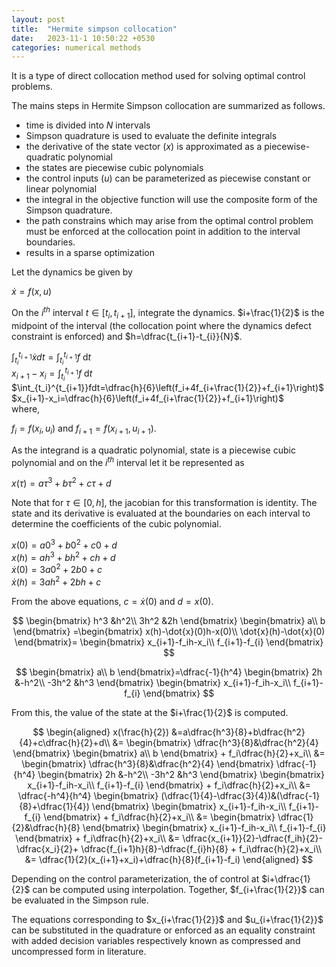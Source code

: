 ```yaml
---
layout: post
title:  "Hermite simpson collocation"
date:   2023-11-1 10:50:22 +0530
categories: numerical methods
---
```


It is a type of direct collocation method used for solving optimal control problems.

The mains steps in Hermite Simpson collocation are summarized as follows.  

- time is divided into $N$ intervals
- Simpson quadrature is used to evaluate the definite integrals
- the derivative of the state vector ($x$) is approximated as a piecewise-quadratic polynomial
- the states are piecewise cubic polynomials
- the control inputs ($u$) can be parameterized as piecewise constant or linear polynomial
- the integral in the objective function will use the composite form of the Simpson quadrature.
- the path constrains which may arise from the optimal control problem must be enforced at the collocation point in addition to the interval boundaries.
- results in a sparse optimization

Let the dynamics be given by

$\dot{x}=f(x,u)$

On the $i^{th}$ interval $t \in [t_i, t_{i+1}]$, integrate the dynamics. $i+\frac{1}{2}$ is the midpoint of the interval (the collocation point where the dynamics defect constraint is enforced) and $h=\dfrac{t_{i+1}-t_{i}}{N}$.

$\int_{t_i}^{t_{i+1}}\dot{x}dt=\int_{t_i}^{t_{i+1}}f~\mathrm{d}t$  
$x_{i+1}-x_i=\int_{t_i}^{t_{i+1}}f~\mathrm{d}t$  
$\int_{t_i}^{t_{i+1}}fdt=\dfrac{h}{6}\left(f_i+4f_{i+\frac{1}{2}}+f_{i+1}\right)$  
$x_{i+1}-x_i=\dfrac{h}{6}\left(f_i+4f_{i+\frac{1}{2}}+f_{i+1}\right)$  
where,

$f_i=f(x_i,u_i)$ and $f_{i+1}=f(x_{i+1},u_{i+1})$.

As the integrand is a quadratic polynomial, state is a piecewise cubic polynomial and on the $i^{th}$ interval let it be represented as

$x(\tau)=a\tau^3+b\tau^2+c\tau+d$  

Note that for $\tau \in [0,h]$, the jacobian for this transformation is identity. The state and its derivative is evaluated at the boundaries on each interval to determine the coefficients of the cubic polynomial.

$x(0)=a0^3+b0^2+c0+d$  
$x(h)=ah^3+bh^2+ch+d$  
$\dot{x}(0)=3a0^2+2b0+c$  
$\dot{x}(h)=3ah^2+2bh+c$

From the above equations, $c=\dot{x}(0)$ and $d=x(0)$.

$$
\begin{bmatrix}
h^3 &h^2\\
3h^2 &2h
\end{bmatrix}
\begin{bmatrix}
a\\
b
\end{bmatrix}
=\begin{bmatrix}
x(h)-\dot{x}(0)h-x(0)\\
\dot{x}(h)-\dot{x}(0)
\end{bmatrix}=
\begin{bmatrix}
x_{i+1}-f_ih-x_i\\
f_{i+1}-f_{i}
\end{bmatrix}
$$

$$
\begin{bmatrix}
a\\
b
\end{bmatrix}=\dfrac{-1}{h^4}
\begin{bmatrix}
2h &-h^2\\
-3h^2 &h^3
\end{bmatrix}
\begin{bmatrix}
x_{i+1}-f_ih-x_i\\
f_{i+1}-f_{i}
\end{bmatrix}
$$

From this, the value of the state at the $i+\frac{1}{2}$ is computed.

$$
\begin{aligned}
x(\frac{h}{2})
&=a\dfrac{h^3}{8}+b\dfrac{h^2}{4}+c\dfrac{h}{2}+d\\
&=
\begin{bmatrix}
\dfrac{h^3}{8}&\dfrac{h^2}{4}
\end{bmatrix}
\begin{bmatrix}
a\\
b
\end{bmatrix}
+
f_i\dfrac{h}{2}+x_i\\
&=
\begin{bmatrix}
\dfrac{h^3}{8}&\dfrac{h^2}{4}
\end{bmatrix}
\dfrac{-1}{h^4}
\begin{bmatrix}
2h &-h^2\\
-3h^2 &h^3
\end{bmatrix}
\begin{bmatrix}
x_{i+1}-f_ih-x_i\\
f_{i+1}-f_{i}
\end{bmatrix}
+
f_i\dfrac{h}{2}+x_i\\
&=
\dfrac{-h^4}{h^4}
\begin{bmatrix}
(\dfrac{1}{4}-\dfrac{3}{4})&(\dfrac{-1}{8}+\dfrac{1}{4})
\end{bmatrix}
\begin{bmatrix}
x_{i+1}-f_ih-x_i\\
f_{i+1}-f_{i}
\end{bmatrix}
+
f_i\dfrac{h}{2}+x_i\\
&=
\begin{bmatrix}
\dfrac{1}{2}&\dfrac{h}{8}
\end{bmatrix}
\begin{bmatrix}
x_{i+1}-f_ih-x_i\\
f_{i+1}-f_{i}
\end{bmatrix}
+
f_i\dfrac{h}{2}+x_i\\
&=
\dfrac{x_{i+1}}{2}-\dfrac{f_ih}{2}-\dfrac{x_i}{2}+
\dfrac{f_{i+1}h}{8}-\dfrac{f_{i}h}{8}
+
f_i\dfrac{h}{2}+x_i\\
&=
\dfrac{1}{2}(x_{i+1}+x_i)+\dfrac{h}{8}(f_{i+1}-f_i)
\end{aligned}
$$

Depending on the control parameterization, the of control at $i+\dfrac{1}{2}$ can be computed using interpolation. Together, $f_{i+\frac{1}{2}}$ can be evaluated in the Simpson rule.

The equations corresponding to $x_{i+\frac{1}{2}}$ and $u_{i+\frac{1}{2}}$ can be substituted in the quadrature or enforced as an equality constraint with added decision variables respectively known as compressed and uncompressed form in literature.
